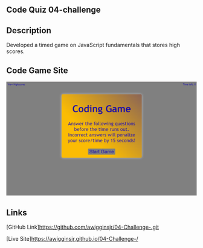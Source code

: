 ## Code Quiz 04-challenge

## Description
Developed a timed game on JavaScript fundamentals that stores high scores.

## Code Game Site
![Screenshot](assets/images/codegame_screenshot.png/)

## Links

[GitHub Link]https://github.com/awigginsjr/04-Challenge-.git


[Live Site]https://awigginsjr.github.io/04-Challenge-/
